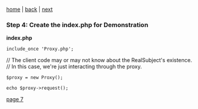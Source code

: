 [home](./page01.md) | [back](./page05.md) | [next](./page07.md)

### Step 4: Create the index.php for Demonstration

**index.php**

```
include_once 'Proxy.php';
```
// The client code may or may not know about the RealSubject's existence.
// In this case, we're just interacting through the proxy.
```
$proxy = new Proxy();

echo $proxy->request();
```


[page 7](./page07.md)
